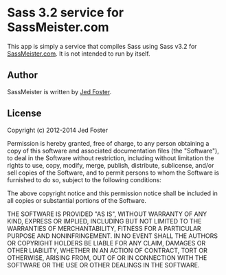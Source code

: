 # Sass 3.2 service for SassMeister.com 

This app is simply a service that compiles Sass using Sass v3.2 for [SassMeister.com][sassmeister]. It is not intended to run by itself.

## Author
SassMeister is written by [Jed Foster][jedfoster].

## License
Copyright (c) 2012-2014 Jed Foster<br>

Permission is hereby granted, free of charge, to any person obtaining a copy of this software and associated documentation files (the "Software"), to deal in the Software without restriction, including without limitation the rights to use, copy, modify, merge, publish, distribute, sublicense, and/or sell copies of the Software, and to permit persons to whom the Software is furnished to do so, subject to the following conditions:

The above copyright notice and this permission notice shall be included in all copies or substantial portions of the Software.

THE SOFTWARE IS PROVIDED "AS IS", WITHOUT WARRANTY OF ANY KIND, EXPRESS OR IMPLIED, INCLUDING BUT NOT LIMITED TO THE WARRANTIES OF MERCHANTABILITY, FITNESS FOR A PARTICULAR PURPOSE AND NONINFRINGEMENT. IN NO EVENT SHALL THE AUTHORS OR COPYRIGHT HOLDERS BE LIABLE FOR ANY CLAIM, DAMAGES OR OTHER LIABILITY, WHETHER IN AN ACTION OF CONTRACT, TORT OR OTHERWISE, ARISING FROM, OUT OF OR IN CONNECTION WITH THE SOFTWARE OR THE USE OR OTHER DEALINGS IN THE SOFTWARE.

[sassmeister]: http://sassmeister.com
[jedfoster]: http://jedfoster.com

